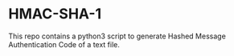 # HMAC-SHA-1
This repo contains a python3 script to generate Hashed Message Authentication Code of a text file. 
